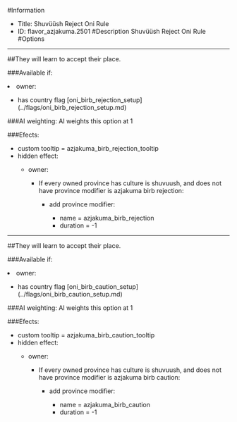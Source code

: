 #Information
 - Title: Shuvüüsh Reject Oni Rule
 - ID: flavor_azjakuma.2501
#Description
Shuvüüsh Reject Oni Rule
#Options

___
##They will learn to accept their place.

###Available if:
<li>owner:</li><ul><li>has country flag [oni_birb_rejection_setup](../flags/oni_birb_rejection_setup.md)</li></ul>

###AI weighting:
AI weights this option at 1


###Efects:<ul><li>custom tooltip = azjakuma_birb_rejection_tooltip</li><li>hidden effect:</li><ul><li>owner:</li><ul><li>If every owned province has culture is shuvuush, and does not have province modifier is azjakuma birb rejection:</li><ul><li>add province modifier:</li><ul><li>name = azjakuma_birb_rejection</li><li>duration = -1</li></ul></ul></ul></ul></ul>

___
##They will learn to accept their place.

###Available if:
<li>owner:</li><ul><li>has country flag [oni_birb_caution_setup](../flags/oni_birb_caution_setup.md)</li></ul>

###AI weighting:
AI weights this option at 1


###Efects:<ul><li>custom tooltip = azjakuma_birb_caution_tooltip</li><li>hidden effect:</li><ul><li>owner:</li><ul><li>If every owned province has culture is shuvuush, and does not have province modifier is azjakuma birb caution:</li><ul><li>add province modifier:</li><ul><li>name = azjakuma_birb_caution</li><li>duration = -1</li></ul></ul></ul></ul></ul>
